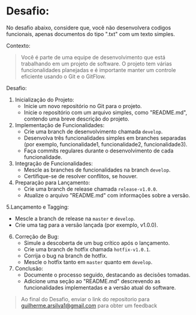 # Desafio:

No desafio abaixo, considere que, você não desenvolvera codigos funcionais, apenas documentos do tipo ".txt" com um texto simples.

Contexto:

> Você é parte de uma equipe de desenvolvimento que está trabalhando em um projeto de software. O projeto tem várias funcionalidades planejadas e é importante manter um controle eficiente usando o Git e o GitFlow.

Desafio:

1. Inicialização do Projeto:
   * Inicie um novo repositório no Git para o projeto.
   * Inicie o repositório com um arquivo simples, como "README.md", contendo uma breve descrição do projeto.
2. Implementação de Funcionalidades:
   * Crie uma branch de desenvolvimento chamada `develop`.
   * Desenvolva três funcionalidades simples em branches separadas (por exemplo, funcionalidade1, funcionalidade2, funcionalidade3).
   * Faça commits regulares durante o desenvolvimento de cada funcionalidade.
3. Integração de Funcionalidades:
   * Mescle as branches de funcionalidades na branch `develop`.
   * Certifique-se de resolver conflitos, se houver.
4. Preparação para Lançamento:
   * Crie uma branch de release chamada `release-v1.0.0`.
   * Atualize o arquivo "README.md" com informações sobre a versão.

5.Lançamento e Tagging:

* Mescle a branch de release na `master` e `develop`.
* Crie uma tag para a versão lançada (por exemplo, v1.0.0).

6. Correção de Bug:
   * Simule a descoberta de um bug crítico após o lançamento.
   * Crie uma branch de hotfix chamada `hotfix-v1.0.1`.
   * Corrija o bug na branch de hotfix.
   * Mescle o hotfix tanto em `master` quanto em `develop`.
7. Conclusão:
   * Documente o processo seguido, destacando as decisões tomadas.
   * Adicione uma seção ao "README.md" descrevendo as funcionalidades implementadas e a versão atual do software.

> Ao final do Desafio, enviar o link do repositorio para guilherme.arsilva1@gmail.com para obter um feedback

